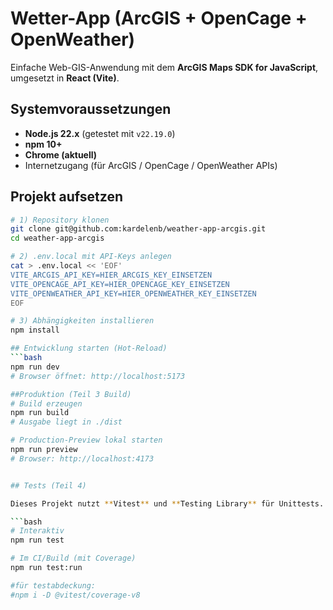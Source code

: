 # Wetter-App (ArcGIS + OpenCage + OpenWeather)

Einfache Web-GIS-Anwendung mit dem **ArcGIS Maps SDK for JavaScript**, umgesetzt in **React (Vite)**.  

## Systemvoraussetzungen

- **Node.js 22.x** (getestet mit `v22.19.0`)  
- **npm 10+**  
- **Chrome (aktuell)**  
- Internetzugang (für ArcGIS / OpenCage / OpenWeather APIs)  

## Projekt aufsetzen

```bash
# 1) Repository klonen
git clone git@github.com:kardelenb/weather-app-arcgis.git
cd weather-app-arcgis

# 2) .env.local mit API-Keys anlegen
cat > .env.local << 'EOF'
VITE_ARCGIS_API_KEY=HIER_ARCGIS_KEY_EINSETZEN
VITE_OPENCAGE_API_KEY=HIER_OPENCAGE_KEY_EINSETZEN
VITE_OPENWEATHER_API_KEY=HIER_OPENWEATHER_KEY_EINSETZEN
EOF

# 3) Abhängigkeiten installieren
npm install

## Entwicklung starten (Hot-Reload)
```bash
npm run dev
# Browser öffnet: http://localhost:5173

##Produktion (Teil 3 Build)
# Build erzeugen
npm run build
# Ausgabe liegt in ./dist

# Production-Preview lokal starten
npm run preview
# Browser: http://localhost:4173


## Tests (Teil 4)

Dieses Projekt nutzt **Vitest** und **Testing Library** für Unittests.  

```bash
# Interaktiv
npm run test

# Im CI/Build (mit Coverage)
npm run test:run

#für testabdeckung:
#npm i -D @vitest/coverage-v8